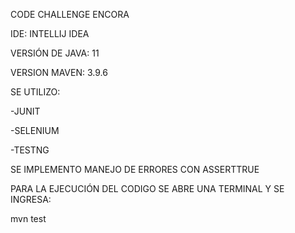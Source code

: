 CODE CHALLENGE ENCORA

IDE: INTELLIJ IDEA

VERSIÓN DE JAVA: 11

VERSION MAVEN: 3.9.6

SE UTILIZO:

-JUNIT

-SELENIUM

-TESTNG

SE IMPLEMENTO MANEJO DE ERRORES CON ASSERTTRUE

PARA LA EJECUCIÓN DEL CODIGO SE ABRE UNA TERMINAL Y SE INGRESA:

mvn test



